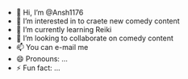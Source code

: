 - 👋 Hi, I’m @Ansh1176
- 👀 I’m interested in to craete new comedy content 
- 🌱 I’m currently learning Reiki
- 💞️ I’m looking to collaborate on comedy content
- 📫 You can e-mail me
- 😄 Pronouns: ...
- ⚡ Fun fact: ...

<!---
Ansh1176/Ansh1176 is a ✨ special ✨ repository because its `README.md` (this file) appears on your GitHub profile.
You can click the Preview link to take a look at your changes.
--->

